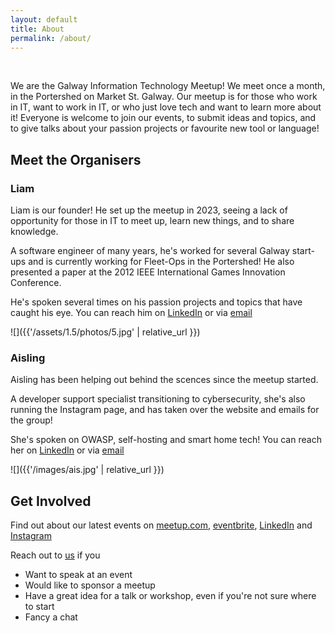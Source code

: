 ```yaml
---
layout: default
title: About
permalink: /about/
---
```


<br/>

We are the Galway Information Technology Meetup! We meet once a month, in the Portershed on Market St. Galway. Our meetup is for those who work in IT, want to work in IT, or who just love tech and want to learn more about it! Everyone is welcome to join our events, to submit ideas and topics, and to give talks about your passion projects or favourite new tool or language!

## Meet the Organisers

### Liam

Liam is our founder! He set up the meetup in 2023, seeing a lack of opportunity for those in IT to meet up, learn new things, and to share knowledge. 

A software engineer of many years, he's worked for several Galway start-ups and is currently working for Fleet-Ops in the Portershed! He also presented a paper at the 2012 IEEE International Games Innovation Conference.

He's spoken several times on his passion projects and topics that have caught his eye. You can reach him on [LinkedIn](https://www.linkedin.com/in/liamkrewer/) or via [email](mailto:liam@galwayit.org)

![]({{'/assets/1.5/photos/5.jpg' | relative_url }})

### Aisling

Aisling has been helping out behind the scences since the meetup started.

A developer support specialist transitioning to cybersecurity, she's also running the Instagram page, and has taken over the website and emails for the group!

She's spoken on OWASP, self-hosting and smart home tech! You can reach her on [LinkedIn](https://www.linkedin.com/in/aislingkrewer/) or via [email](mailto:hello@galwayit.org)


![]({{'/images/ais.jpg' | relative_url }})

## Get Involved

Find out about our latest events on [meetup.com](https://www.meetup.com/galway-information-technology/), [eventbrite](https://www.eventbrite.com/o/galway-it-115249290071), [LinkedIn](https://www.linkedin.com/groups/14314350/) and [Instagram](https://www.instagram.com/galway.it.meetup/)

Reach out to [us](mailto:hello@galwayit.org) if you
- Want to speak at an event
- Would like to sponsor a meetup
- Have a great idea for a talk or workshop, even if you're not sure where to start
- Fancy a chat

